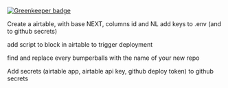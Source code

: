 
[![Greenkeeper badge](https://badges.greenkeeper.io/ThomasAndrewMacLean/westerling-and-maclean.svg)](https://greenkeeper.io/)

Create a airtable, with base NEXT, columns id and NL
add keys to .env (and to github secrets)

add script to block in airtable to trigger deployment

find and replace every bumperballs with the name of your new repo


Add secrets (airtable app, airtable api key, github deploy token) to github secrets